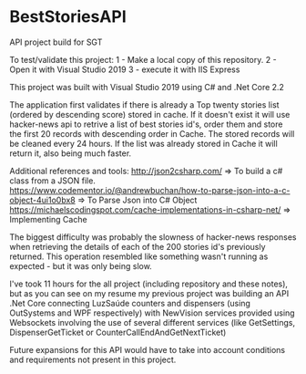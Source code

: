 # BestStoriesAPI
API project build for SGT

To test/validate this project:
  1 - Make a local copy of this repository.
  2 - Open it with Visual Studio 2019 
  3 - execute it with IIS Express

This project was built with Visual Studio 2019 using C# and .Net Core 2.2

The application first validates if there is already a Top twenty stories list (ordered by descending score) stored in cache. 
If it doesn't exist it will use hacker-news api to retrive a list of best stories id's, order them and store the first 20 records with descending order in Cache. The stored records will be cleaned every 24 hours.
If the list was already stored in Cache it will return it, also being much faster.


Additional references and tools:
  http://json2csharp.com/ => To build a c# class from a JSON file.   
  https://www.codementor.io/@andrewbuchan/how-to-parse-json-into-a-c-object-4ui1o0bx8 => To Parse Json into C# Object
  https://michaelscodingspot.com/cache-implementations-in-csharp-net/ => Implementing Cache


The biggest difficulty was probably the slowness of hacker-news responses when retrieving the details of each of the 200 stories id's previously returned. This operation resembled like something wasn't running as expected - but it was only being slow. 

I've took 11 hours for the all project (including repository and these notes), but as you can see on my resume my previous project was building an API .Net Core connecting LuzSaúde counters and dispensers (using OutSystems and WPF respectively) with NewVision services provided using Websockets involving the use of several different services (like GetSettings, DispenserGetTicket or CounterCallEndAndGetNextTicket)

Future expansions for this API would have to take into account conditions and requirements not present in this project.
